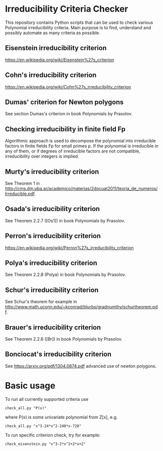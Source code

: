 # Irreducibility Criteria Checker
This repository contains Python scripts that can be used to check various Polynomial irreducibility criteria. Main purpose is to find, understand and possibly automate as many criteria as possible.

## Eisenstein irreducibility criterion
https://en.wikipedia.org/wiki/Eisenstein%27s_criterion

## Cohn's irreducibility criterion
https://en.wikipedia.org/wiki/Cohn%27s_irreducibility_criterion

## Dumas' criterion for Newton polygons
See section Dumas's criterion in book Polynomials by Prasolov. 

## Checking irreducibility in finite field Fp
Algorithmic approach is used to decompose the polynomial into irreducible factors in finite fields Fp for small primes p. If the polynomial is irreducible in any of them, or if degrees of irreducible factors are not compatible, irreducibility over integers is implied.

## Murty's irreducibility criterion
See Theorem 1 in http://cms.dm.uba.ar/academico/materias/2docuat2011/teoria_de_numeros/Irreducible.pdf.

## Osada's irreducibility criterion
See Theorem 2.2.7 ([Os1]) in book Polynomials by Prasolov. 

## Perron's irreducibility criterion
https://en.wikipedia.org/wiki/Perron%27s_irreducibility_criterion

## Polya's irreducibility criterion
See Theorem 2.2.8 (Polya) in book Polynomials by Prasolov. 

## Schur's irreducibility criterion
See Schur's theorem for example in http://www.math.uconn.edu/~kconrad/blurbs/gradnumthy/schurtheorem.pdf.

## Brauer's irreducibility criterion
See Theorem 2.2.6 ([Br]) in book Polynomials by Prasolov. 

## Bonciocat's irreducibility criterion
See https://arxiv.org/pdf/1304.0874.pdf advanced use of newton polygons.

# Basic usage

To run all currently supported criteria use


`
check_all.py "P(x)"
`

where P(x) is some univariate polynomial from Z[x], e.g.
 
 `
check_all.py "x^3-24*x^2-240*x-728"
`

To run specific criterion check, try for example:

 `
check_eisenstein.py "x^3-2*x^2+2*x+2"
`
